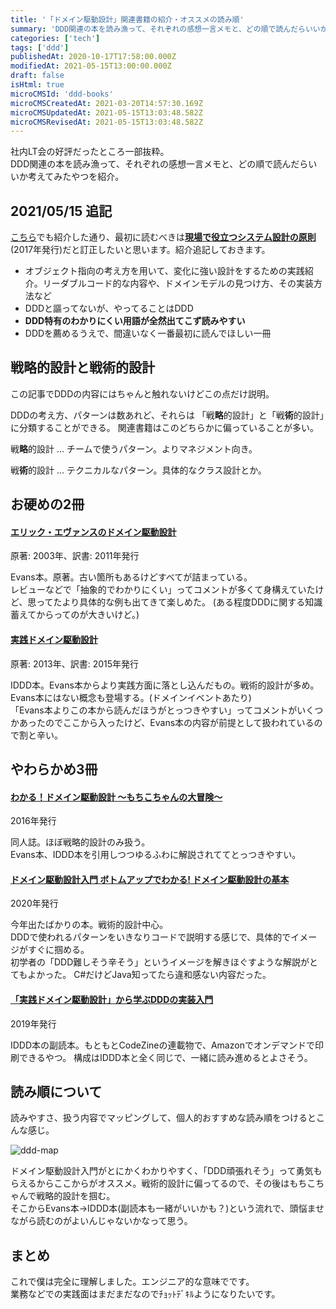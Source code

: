 ```yaml
---
title: '「ドメイン駆動設計」関連書籍の紹介・オススメの読み順'
summary: 'DDD関連の本を読み漁って、それぞれの感想一言メモと、どの順で読んだらいいか考えてみたやつを紹介します。'
categories: ['tech']
tags: ['ddd']
publishedAt: 2020-10-17T17:58:00.000Z
modifiedAt: 2021-05-15T13:00:00.000Z
draft: false
isHtml: true
microCMSId: 'ddd-books'
microCMSCreatedAt: 2021-03-20T14:57:30.169Z
microCMSUpdatedAt: 2021-05-15T13:03:48.582Z
microCMSRevisedAt: 2021-05-15T13:03:48.582Z
---
```

<p>社内LT会の好評だったところ一部抜粋。<br>DDD関連の本を読み漁って、それぞれの感想一言メモと、どの順で読んだらいいか考えてみたやつを紹介。</p>
<h2>2021/05/15 追記</h2>
<a href="/posts/tech-books-Feb-2021">こちら</a>でも紹介した通り、最初に読むべきは<a href="https://gihyo.jp/book/2017/978-4-7741-9087-7"><strong>現場で役立つシステム設計の原則</strong></a>(2017年発行)だと訂正したいと思います。紹介追記しておきます。
<ul>
<li>オブジェクト指向の考え方を用いて、変化に強い設計をするための実践紹介。リーダブルコード的な内容や、ドメインモデルの見つけ方、その実装方法など</li>
<li>DDDと謳ってないが、やってることはDDD</li>
<li><strong>DDD特有のわかりにくい用語が全然出てこず読みやすい</strong></li>
<li>DDDを薦めるうえで、間違いなく一番最初に読んでほしい一冊</li>
</ul>

<h2 id="戦略的設計と戦術的設計">戦略的設計と戦術的設計</h2>
<p>この記事でDDDの内容にはちゃんと触れないけどこの点だけ説明。</p>
<p>DDDの考え方、パターンは数あれど、それらは 「戦<strong>略</strong>的設計」と「戦<strong>術</strong>的設計」に分類することができる。
関連書籍はこのどちらかに偏っていることが多い。</p>
<p>戦<strong>略</strong>的設計 ... チームで使うパターン。よりマネジメント向き。</p>
<p>戦<strong>術</strong>的設計 ... テクニカルなパターン。具体的なクラス設計とか。</p>
<h2 id="お硬めの2冊">お硬めの2冊</h2>
<h4 id="エリック・エヴァンスのドメイン駆動設計"><a href="https://www.amazon.co.jp/dp/B00GRKD6XU">エリック・エヴァンスのドメイン駆動設計</a></h4>
<p>原著: 2003年、訳書: 2011年発行</p>
<p>Evans本。原著。古い箇所もあるけどすべてが詰まっている。<br>レビューなどで「抽象的でわかりにくい」ってコメントが多くて身構えていたけど、思ってたより具体的な例も出てきて楽しめた。
(ある程度DDDに関する知識蓄えてからってのが大きいけど。)</p>
<h4 id="実践ドメイン駆動設計"><a href="https://www.amazon.co.jp/dp/479813161X">実践ドメイン駆動設計</a></h4>
<p>原著: 2013年、訳書: 2015年発行</p>
<p>IDDD本。Evans本からより実践方面に落とし込んだもの。戦術的設計が多め。<br>Evans本にはない概念も登場する。(ドメインイベントあたり)<br>「Evans本よりこの本から読んだほうがとっつきやすい」ってコメントがいくつかあったのでここから入ったけど、Evans本の内容が前提として扱われているので割と辛い。</p>
<h2 id="やわらかめ3冊">やわらかめ3冊</h2>
<h4 id="わかる！ドメイン駆動設計-～もちこちゃんの大冒険～"><a href="https://booth.pm/ja/items/392260">わかる！ドメイン駆動設計 ～もちこちゃんの大冒険～</a></h4>
<p>2016年発行</p>
<p>同人誌。ほぼ戦略的設計のみ扱う。<br>Evans本、IDDD本を引用しつつゆるふわに解説されててとっつきやすい。</p>
<h4 id="ドメイン駆動設計入門-ボトムアップでわかる-ドメイン駆動設計の基本"><a href="https://www.amazon.co.jp/dp/479815072X">ドメイン駆動設計入門 ボトムアップでわかる! ドメイン駆動設計の基本</a></h4>
<p>2020年発行</p>
<p>今年出たばかりの本。戦術的設計中心。<br>DDDで使われるパターンをいきなりコードで説明する感じで、具体的でイメージがすぐに掴める。<br>初学者の「DDD難しそう辛そう」というイメージを解きほぐすような解説がとてもよかった。
C#だけどJava知ってたら違和感ない内容だった。</p>
<h4 id="「実践ドメイン駆動設計」から学ぶdddの実装入門"><a href="https://www.amazon.co.jp/dp/4798161500">「実践ドメイン駆動設計」から学ぶDDDの実装入門</a></h4>
<p>2019年発行</p>
<p>IDDD本の副読本。もともとCodeZineの連載物で、Amazonでオンデマンドで印刷できるやつ。
構成はIDDD本と全く同じで、一緒に読み進めるとよさそう。</p>
<h2 id="読み順について">読み順について</h2>
<p>読みやすさ、扱う内容でマッピングして、個人的おすすめな読み順をつけるとこんな感じ。</p>
<p><img src="/assets/ddd-map.png" alt="ddd-map"></p>
<p>ドメイン駆動設計入門がとにかくわかりやすく、「DDD頑張れそう」って勇気もらえるからここからがオススメ。戦術的設計に偏ってるので、その後はもちこちゃんで戦略的設計を掴む。<br>そこからEvans本→IDDD本(副読本も一緒がいいかも？)という流れで、頭悩ませながら読むのがよいんじゃないかなって思う。</p>
<h2 id="まとめ">まとめ</h2>
<p>これで僕は完全に理解しました。エンジニア的な意味でです。<br>業務などでの実践面はまだまだなのでﾁｮｯﾄﾃﾞｷﾙようになりたいです。</p>

    